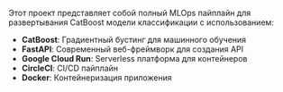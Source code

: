 Этот проект представляет собой полный MLOps пайплайн для развертывания CatBoost модели классификации с использованием:

- **CatBoost**: Градиентный бустинг для машинного обучения
- **FastAPI**: Современный веб-фреймворк для создания API
- **Google Cloud Run**: Serverless платформа для контейнеров
- **CircleCI**: CI/CD пайплайн
- **Docker**: Контейнеризация приложения